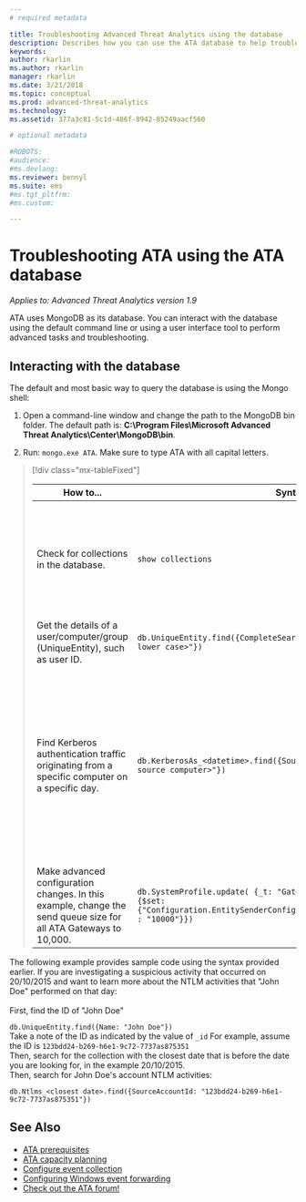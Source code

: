 ```yaml
---
# required metadata

title: Troubleshooting Advanced Threat Analytics using the database
description: Describes how you can use the ATA database to help troubleshoot issues 
keywords:
author: rkarlin
ms.author: rkarlin
manager: rkarlin
ms.date: 3/21/2018
ms.topic: conceptual
ms.prod: advanced-threat-analytics
ms.technology:
ms.assetid: 377a3c81-5c1d-486f-8942-85249aacf560

# optional metadata

#ROBOTS:
#audience:
#ms.devlang:
ms.reviewer: bennyl
ms.suite: ems
#ms.tgt_pltfrm:
#ms.custom:

---
```


# Troubleshooting ATA using the ATA database

*Applies to: Advanced Threat Analytics version 1.9*

ATA uses MongoDB as its database.
You can interact with the database using the default command line or using a user interface tool to perform advanced tasks and troubleshooting.

## Interacting with the database
The default and most basic way to query the database is using the Mongo shell:

1.  Open a command-line window and change the path to the MongoDB bin folder. The default path is: **C:\Program Files\Microsoft Advanced Threat Analytics\Center\MongoDB\bin**.

2.  Run: `mongo.exe ATA`. Make sure to type ATA with all capital letters.

> [!div class="mx-tableFixed"]
> 
> |How to...|Syntax|Notes|
> |-------------|----------|---------|
> |Check for collections in the database.|`show collections`|Useful as an end-to-end test to see that traffic is being written to the database and that event 4776 is being received by ATA.|
> |Get the details of a user/computer/group (UniqueEntity), such as user ID.|`db.UniqueEntity.find({CompleteSearchNames: "<name of entity in lower case>"})`||
> |Find Kerberos authentication traffic originating from a specific computer on a specific day.|`db.KerberosAs_<datetime>.find({SourceComputerId: "<Id of the source computer>"})`|To get the &lt;ID of the source computer&gt; you can query the UniqueEntity collections, as shown in the example.<br /><br />Each network activity type, for example Kerberos authentications, has its own collection per UTC date.|
> |Make advanced configuration changes. In this example, change the send queue size for all ATA Gateways to 10,000.|`db.SystemProfile.update( {_t: "GatewaySystemProfile"} ,`<br>`{$set:{"Configuration.EntitySenderConfiguration.EntityBatchBlockMaxSize" : "10000"}})`|`|

The following example provides sample code using the syntax provided earlier. If you are investigating a suspicious activity that occurred on 20/10/2015 and want to learn more about the NTLM activities that "John Doe" performed on that day:<br /><br />First, find the ID of "John Doe"

`db.UniqueEntity.find({Name: "John Doe"})`<br>Take a note of the ID as indicated by the value of `_id` For example, assume the ID is `123bdd24-b269-h6e1-9c72-7737as875351`<br>Then, search for the collection with the closest date that is before the date you are looking for, in the example 20/10/2015.<br>Then, search for John Doe's account NTLM activities: 

`db.Ntlms_<closest date>.find({SourceAccountId: "123bdd24-b269-h6e1-9c72-7737as875351"})`

## See Also
- [ATA prerequisites](ata-prerequisites.md)
- [ATA capacity planning](ata-capacity-planning.md)
- [Configure event collection](configure-event-collection.md)
- [Configuring Windows event forwarding](configure-event-collection.md)
- [Check out the ATA forum!](https://social.technet.microsoft.com/Forums/security/home?forum=mata)

